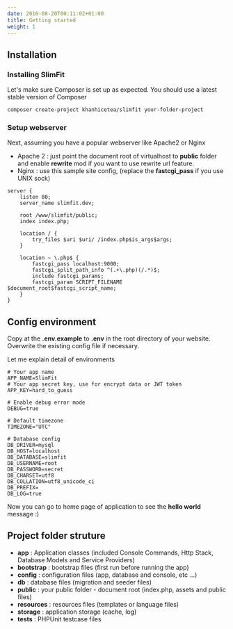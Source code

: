 ```yaml
---
date: 2016-08-20T00:11:02+01:00
title: Getting started
weight: 1
---
```


## Installation

### Installing SlimFit

Let's make sure Composer is set up as expected. You should use a latest stable version of Composer

```sh
composer create-project khanhicetea/slimfit your-folder-project
```

### Setup webserver 

Next, assuming you have a popular webserver like Apache2 or Nginx

- Apache 2 : just point the document root of virtualhost to **public** folder and enable **rewrite** mod if you want to use rewrite url feature.
- Nginx : use this sample site config, (replace the **fastcgi_pass** if you use UNIX sock)

```nginx
server {
    listen 80;
    server_name slimfit.dev; 

    root /www/slimfit/public;
    index index.php;

    location / {
        try_files $uri $uri/ /index.php$is_args$args;
    }

    location ~ \.php$ {
        fastcgi_pass localhost:9000;
        fastcgi_split_path_info ^(.+\.php)(/.*)$;
        include fastcgi_params;
        fastcgi_param SCRIPT_FILENAME $document_root$fastcgi_script_name;
    }
}
```

## Config environment

Copy at the **.env.example** to **.env** in the root directory of your website. Overwrite the existing config file if necessary.

Let me explain detail of environments

```env
# Your app name
APP_NAME=SlimFit
# Your app secret key, use for encrypt data or JWT token
APP_KEY=hard_to_guess

# Enable debug error mode
DEBUG=true

# Default timezone
TIMEZONE="UTC"

# Database config
DB_DRIVER=mysql
DB_HOST=localhost
DB_DATABASE=slimfit
DB_USERNAME=root
DB_PASSWORD=secret
DB_CHARSET=utf8
DB_COLLATION=utf8_unicode_ci
DB_PREFIX=
DB_LOG=true
```

Now you can go to home page of application to see the **hello world** message :)

## Project folder struture

- **app** : Application classes (included Console Commands, Http Stack, Database Models and Service Providers)
- **bootstrap** : bootstrap files (first run before running the app)
- **config** : configuration files (app, database and console, etc ...)
- **db** : database files (migration and seeder files)
- **public** : your public folder - document root (index.php, assets and public files)
- **resources** : resources files (templates or language files)
- **storage** : application storage (cache, log)
- **tests** : PHPUnit testcase files

